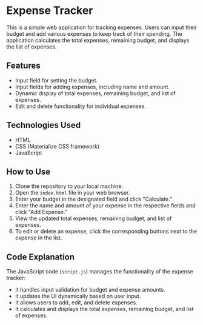 # Expense Tracker

This is a simple web application for tracking expenses. Users can input their budget and add various expenses to keep track of their spending. The application calculates the total expenses, remaining budget, and displays the list of expenses.

## Features

- Input field for setting the budget.
- Input fields for adding expenses, including name and amount.
- Dynamic display of total expenses, remaining budget, and list of expenses.
- Edit and delete functionality for individual expenses.

## Technologies Used

- HTML
- CSS (Materialize CSS framework)
- JavaScript

## How to Use

1. Clone the repository to your local machine.
2. Open the `index.html` file in your web browser.
3. Enter your budget in the designated field and click "Calculate."
4. Enter the name and amount of your expense in the respective fields and click "Add Expense."
5. View the updated total expenses, remaining budget, and list of expenses.
6. To edit or delete an expense, click the corresponding buttons next to the expense in the list.

## Code Explanation

The JavaScript code (`script.js`) manages the functionality of the expense tracker:

- It handles input validation for budget and expense amounts.
- It updates the UI dynamically based on user input.
- It allows users to add, edit, and delete expenses.
- It calculates and displays the total expenses, remaining budget, and list of expenses.


